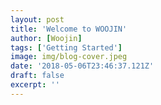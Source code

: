 ```yaml
---
layout: post
title: 'Welcome to WOOJIN'
author: [Woojin]
tags: ['Getting Started']
image: img/blog-cover.jpeg
date: '2018-05-06T23:46:37.121Z'
draft: false
excerpt: ''
---
```


